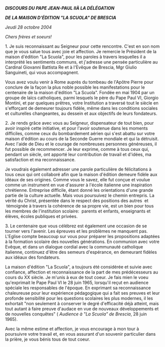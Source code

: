 ***DISCOURS DU PAPE JEAN-PAUL II******À LA DÉLÉGATION***

***DE LA MAISON D'ÉDITION "LA SCUOLA" DE BRESCIA***

*Jeudi 28 octobre 2004*

*Chers frères et soeurs!*

1. Je suis reconnaissant au Seigneur pour cette rencontre. C'est en son nom que je vous salue tous avec joie et affection. Je remercie le Président de la maison d'édition "La Scuola", pour les paroles à travers lesquelles il a interprété les sentiments communs, et j'adresse une pensée particulière au Cardinal Giovanni Battista Re et à l'Evêque de Brescia, Mgr Giulio Sanguineti, qui vous accompagnent.

Vous avez voulu venir à Rome auprès du tombeau de l'Apôtre Pierre pour conclure de la façon la plus noble possible les manifestations pour le centenaire de la maison d'édition "La Scuola". Fondée en mai 1904 par un groupe de laïcs catholiques, parmi lesquels le père du Pape Paul VI, Giorgio Montini, et par quelques prêtres, votre Institution a traversé tout le siècle en s'efforçant de demeurer toujours fidèle, même dans les conditions sociales et culturelles changeantes, au dessein et aux objectifs de leurs fondateurs.

2. Je rends grâce avec vous au Seigneur, dispensateur de tout bien, pour avoir inspiré cette initiative, et pour l'avoir soutenue dans les moments difficiles, comme ceux du bombardement aérien qui s'est abattu sur votre maison d'édition au cours de la Seconde Guerre mondiale et qui la détruisit. Avec l'aide de Dieu et le courage de nombreuses personnes généreuses, il fut possible de recommencer. Je leur exprime, comme à tous ceux qui, pendant un siècle, ont apporté leur contribution de travail et d'idées, ma satisfaction et ma reconnaissance.

Je voudrais également adresser une parole particulière de félicitations à tous ceux qui ont collaboré afin que la maison d'édition demeure fidèle aux idéaux de ses origines. Comme vous le savez, elle fut conçue et voulue comme un instrument en vue d'assurer à l'école italienne une inspiration chrétienne. Entreprise difficile, étant donné les orientations d'une grande partie de la culture actuelle. Mais vous poursuivez le chemin entrepris. La vérité du Christ, présentée dans le respect des positions des autres  et  témoignée à travers la cohérence de sa propre vie, est un bien pour tous les membres de l'institution scolaire:  parents et enfants, enseignants et élèves, écoles publiques et privées.

3. Le centenaire que vous célébrez est également une occasion de se tourner vers l'avenir. Les épreuves et les problèmes ne manquent pas. L'Eglise compte beaucoup sur vous pour préparer les propositions adaptées à la formation scolaire des nouvelles générations. En communion avec votre Evêque, et dans un dialogue cordial avec la communauté catholique italienne, continuez d'être des semeurs d'espérance, en demeurant fidèles aux idéaux des fondateurs.

La maison d'édition "La Scuola", a toujours été considérée et suivie avec confiance, affection et reconnaissance de la part de mes prédécesseurs au cours du XX siècle. Je m'unis à eux de tout coeur. Je fais mien le voeu qu'exprimait le Pape Paul VI le 28 juin 1965, lorsqu'il reçut en audience spéciale les responsables de l'époque. En exprimant sa reconnaissance chaleureuse pour leur expérience pédagogique qui a fait ses preuves et leur profonde sensibilité pour les questions scolaires les plus modernes, il les exhortait "non seulement à conserver le degré d'efficacité déjà atteint, mais tout autant à faire preuve d'audace en vue de nouveaux développements et de nouvelles conquêtes" ( *Audience à "La Scuola" de Brescia*, 28 juin 1965).

Avec la même estime et affection, je vous encourage à mon tour à poursuivre votre travail et, en vous assurant d'un souvenir particulier dans la prière, je vous bénis tous de tout coeur.